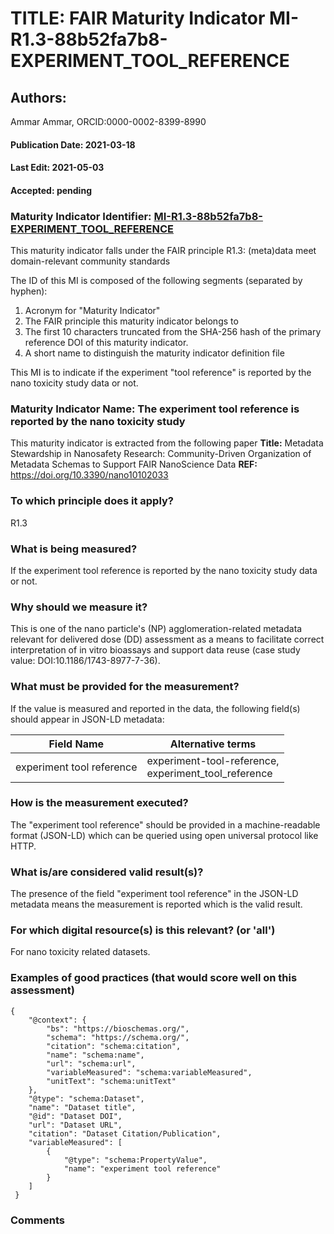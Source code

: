 # TITLE: FAIR Maturity Indicator MI-R1.3-88b52fa7b8-EXPERIMENT_TOOL_REFERENCE

## Authors: 
Ammar Ammar, ORCID:0000-0002-8399-8990

#### Publication Date: 2021-03-18
#### Last Edit: 2021-05-03
#### Accepted: pending

### Maturity Indicator Identifier: [MI-R1.3-88b52fa7b8-EXPERIMENT_TOOL_REFERENCE](https://w3id.org/fair/maturity_indicator/terms/Gen2/MI-R1.3-88b52fa7b8-EXPERIMENT_TOOL_REFERENCE)

This maturity indicator falls under the FAIR principle R1.3:
(meta)data meet domain-relevant community standards

The ID of this MI is composed of the following segments (separated by hyphen):
1. Acronym for "Maturity Indicator"
1. The FAIR principle this maturity indicator belongs to
1. The first 10 characters truncated from the SHA-256 hash of the primary reference DOI of this maturity indicator.
1. A short name to distinguish the maturity indicator definition file

This MI is to indicate if the experiment "tool reference" is reported by the nano toxicity study data or not.

### Maturity Indicator Name:  The experiment tool reference is reported by the nano toxicity study

This maturity indicator is extracted from the following paper 
**Title:** Metadata Stewardship in Nanosafety Research: Community-Driven Organization of Metadata Schemas to Support FAIR NanoScience Data
**REF:** https://doi.org/10.3390/nano10102033

### To which principle does it apply?  
R1.3

### What is being measured?
If the experiment tool reference is reported by the nano toxicity study data or not.

### Why should we measure it?
This is one of the nano particle's (NP) agglomeration-related metadata relevant for delivered dose (DD)
assessment as a means to facilitate correct interpretation of in vitro bioassays and support data reuse (case study value: DOI:10.1186/1743-8977-7-36).

### What must be provided for the measurement?
If the value is measured and reported in the data, the following field(s) should appear in JSON-LD metadata: 

| Field Name                 | Alternative terms                                         |
| -------------------------- | --------------------------------------------------------- |
| experiment tool reference  | experiment-tool-reference,<br>experiment_tool_reference   |

### How is the measurement executed?
The "experiment tool reference" should be provided in a machine-readable format (JSON-LD) which can be queried using open universal protocol like HTTP.

### What is/are considered valid result(s)?
The presence of the field "experiment tool reference" in the JSON-LD metadata means the measurement is reported which is the valid result.

### For which digital resource(s) is this relevant? (or 'all')
For nano toxicity related datasets.  

### Examples of good practices (that would score well on this assessment)
```{json}
{
 	"@context": {
 		"bs": "https://bioschemas.org/",
 		"schema": "https://schema.org/",
 		"citation": "schema:citation",
 		"name": "schema:name",
 		"url": "schema:url",
 		"variableMeasured": "schema:variableMeasured",
 		"unitText": "schema:unitText"
 	},
 	"@type": "schema:Dataset",
 	"name": "Dataset title",
 	"@id": "Dataset DOI",
 	"url": "Dataset URL",
 	"citation": "Dataset Citation/Publication",
 	"variableMeasured": [
 		{
 			"@type": "schema:PropertyValue",
 			"name": "experiment tool reference"
 		}
 	]
 }
```

### Comments

